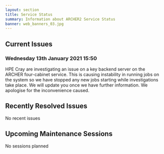```yaml
---
layout: section
title: Service Status
summary: Information about ARCHER2 Service Status
banner: web_banners_03.jpg
---
```


## Current Issues

### Wednesday 13th January 2021 15:50

HPE Cray are investigating an issue on a key backend server on the ARCHER four-cabinet service. This is causing instability in running jobs on the system so we have stopped any new jobs starting while investigations take place. We will update you once we have further information. 
We apologise for the inconvenience caused.


## Recently Resolved Issues

No recent issues


## Upcoming Maintenance Sessions

No sessions planned